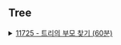 ## Tree
<details>
<summary>
<a href="_11725.java">11725 - 트리의 부모 찾기 (60분)</a>
</summary> 
<ul>
<li>풀이방법<ul>
<li>연결되있는 노드를 2차원 리스트에 모두 다 짚어넣은 다음</li>
<li>루트노드 1부터 해당 되는 자식노드들의 dfs로 탐색하면서 새로운 1차원 배열인 parent에 해당되는 노드의 부모 노드를 기입하여서 해결했다.</li>
</ul>
</li>
<li>어려웠던 점<ul>
<li>처음에는 dfs 말고 bfs를 생각하면서 풀이를 했는데 문제에서 2번 노드부터 순차적으로 출력한다는 조건식을 뒤늦게 알아채서 풀이시간이 오래 걸렸다.</li>
</ul>
</li>
<li>배운점<ul>
<li>트리구조 생각하기! </li>
</ul>
</li>
</ul>





</details>